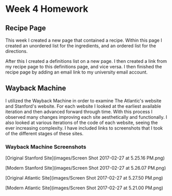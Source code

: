 
# Week 4 Homework

## Recipe Page

This week I created a new page that contained a recipe.  Within this page I created an unordered list for the ingredients, and an ordered list for the directions.

 After this I created a definitions list on a new page. I then created a link from my recipe page to this definitions page, and vice versa.  I then finished the recipe page by adding an email link to my university email account.

## Wayback Machine

 I utilized the Wayback Machine in order to examine The Atlantic's website and Stanford's website. For each website I looked at the earliest available iteration and then advanced forward through time.  With this process I observed many changes improving each site aesthetically and functionally.  I also looked at various iterations of the code of each website, seeing the ever increasing complexity. I have included links to screenshots that I took of the different stages of these sites.

### Wayback Machine Screenshots

 [Original Stanford Site](images/Screen Shot 2017-02-27 at 5.25.16 PM.png)

 [Modern Stanford Site](images/Screen Shot 2017-02-27 at 5.26.07 PM.png)

 [Original Atlantic Site](images/Screen Shot 2017-02-27 at 5.27.50 PM.png)
 
 [Modern Atlantic Site](images/Screen Shot 2017-02-27 at 5.21.00 PM.png)
